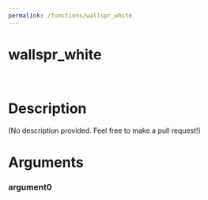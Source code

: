 ```yaml
---
permalink: /functions/wallspr_white
---
```

# wallspr_white  
&nbsp;  
# Description  
(No description provided. Feel free to make a pull request!) 
&nbsp;  
# Arguments
### argument0

&nbsp;    


